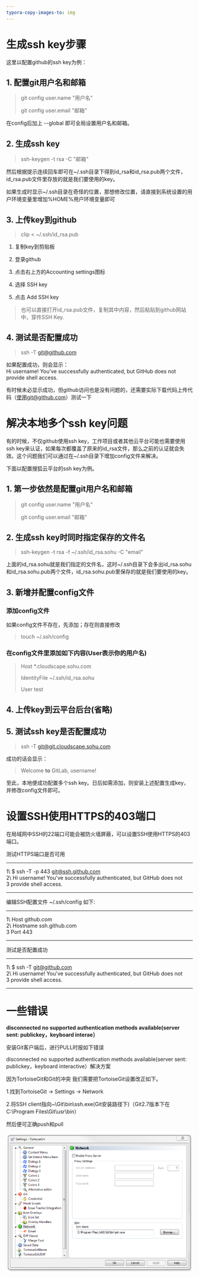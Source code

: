 ```yaml
---
typora-copy-images-to: img
---
```


# **生成ssh key步骤**

这里以配置github的ssh key为例：

## **1. 配置git用户名和邮箱**

> git config user.name "用户名"
>
> git config user.email "邮箱"

在config后加上 --global 即可全局设置用户名和邮箱。

## **2. 生成ssh key**

> ssh-keygen -t rsa -C "邮箱"

然后根据提示连续回车即可在\~/.ssh目录下得到id\_rsa和id\_rsa.pub两个文件，id\_rsa.pub文件里存放的就是我们要使用的key。

如果生成时显示\~/.ssh目录在奇怪的位置，那想修改位置，请直接到系统设置的用户环境变量里增加%HOME%用户环境变量即可

## **3. 上传key到github**

> clip < \~/.ssh/id\_rsa.pub

1.  复制key到剪贴板

2.  登录github

3.  点击右上方的Accounting settings图标

4.  选择 SSH key

5.  点击 Add SSH key

> 也可以直接打开id\_rsa.pub文件，复制其中内容，然后粘贴到github网站中，穿件SSH Key.

## **4. 测试是否配置成功**

> ssh -T git@github.com

如果配置成功，则会显示：\
Hi username! You’ve successfully authenticated, but GitHub does not provide shell access.

有时候未必显示成功，但github访问也是没有问题的，还需要实际下载代码上传代码（使用git@github.com）测试一下

# **解决本地多个ssh key问题**

有的时候，不仅github使用ssh key，工作项目或者其他云平台可能也需要使用ssh key来认证，如果每次都覆盖了原来的id\_rsa文件，那么之前的认证就会失效。这个问题我们可以通过在\~/.ssh目录下增加config文件来解决。

下面以配置搜狐云平台的ssh key为例。

## **1. 第一步依然是配置git用户名和邮箱**

> git config user.name "用户名"
>
> git config user.email "邮箱"

## **2. 生成ssh key时同时指定保存的文件名**

> ssh-keygen -t rsa -f \~/.ssh/id\_rsa.sohu -C "email"

上面的id\_rsa.sohu就是我们指定的文件名，这时\~/.ssh目录下会多出id\_rsa.sohu和id\_rsa.sohu.pub两个文件，id\_rsa.sohu.pub里保存的就是我们要使用的key。

## **3. 新增并配置config文件**

### **添加config文件**

如果config文件不存在，先添加；存在则直接修改

> touch \~/.ssh/config

### **在config文件里添加如下内容(User表示你的用户名)**

> Host \*.cloudscape.sohu.com
>
> IdentityFile \~/.ssh/id\_rsa.sohu
>
> User test

## **4. 上传key到云平台后台(省略)**

## **5. 测试ssh key是否配置成功**

> ssh -T git@git.cloudscape.sohu.com

成功的话会显示：

> Welcome **to** GitLab, username!

至此，本地便成功配置多个ssh key。日后如需添加，则安装上述配置生成key，并修改config文件即可。

# **设置SSH使用HTTPS的403端口**

在局域网中SSH的22端口可能会被防火墙屏蔽，可以设置SSH使用HTTPS的403端口。

测试HTTPS端口是否可用

  ---- ----------------------------------------------------------------------
  1\   \$ ssh -T -p 443 git@ssh.github.com\
  2\   Hi username! You've successfully authenticated, but GitHub does not\
  3    provide shell access.
  ---- ----------------------------------------------------------------------

编辑SSH配置文件 \~/.ssh/config 如下:

  ---- --------------------------
  1\   Host github.com\
  2\   Hostname ssh.github.com\
  3    Port 443
  ---- --------------------------

测试是否配置成功

  ---- ----------------------------------------------------------------------
  1\   \$ ssh -T git@github.com\
  2\   Hi username! You've successfully authenticated, but GitHub does not\
  3    provide shell access.
  ---- ----------------------------------------------------------------------

# **一些错误**

**disconnected no supported authentication methods available(server sent: publickey，keyboard interae）**

安装Git客户端后，进行PULL时报如下错误

disconnected no supported authentication methods available(server sent: publickey，keyboard interactive）解决方案

因为TortoiseGit和Git的冲突 我们需要把TortoiseGit设置改正如下。

1.找到TortoiseGit -&gt; Settings -&gt; Network

2.将SSH client指向\~\\Git\\bin\\ssh.exe(Git安装路径下)（Git2.7版本下在C:\\Program Files\\Git\\usr\\bin）

然后便可正确push和pull

![notsupportauthentication](img/notsupportauthentication.png)
